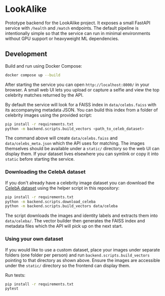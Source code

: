 # LookAlike

Prototype backend for the LookAlike project. It exposes a small FastAPI service
with `/health` and `/match` endpoints.  The default pipeline is intentionally
simple so that the service can run in minimal environments without GPU support
or heavyweight ML dependencies.

## Development

Build and run using Docker Compose:

```bash
docker compose up --build
```

After starting the service you can open `http://localhost:8000/` in your
browser. A small web UI lets you upload or capture a selfie and view the top
celebrity matches returned by the API.

By default the service will look for a FAISS index in `data/celebs.faiss` with
its accompanying metadata JSON.  You can build this index from a folder of
celebrity images using the provided script:

```bash
pip install -r requirements.txt
python -m backend.scripts.build_vectors <path_to_celeb_dataset>
```

The command above will create `data/celebs.faiss` and `data/celebs_meta.json`
which the API uses for matching.
The images themselves should be available under a `static/` directory so the
web UI can display them. If your dataset lives elsewhere you can symlink or copy
it into `static` before starting the service.

### Downloading the CelebA dataset

If you don't already have a celebrity image dataset you can download the
[CelebA dataset](https://github.com/mireshghallah/CelebA) using the helper
script in this repository:

```bash
pip install -r requirements.txt
python -m backend.scripts.download_celeba
python -m backend.scripts.build_vectors data/celeba
```

The script downloads the images and identity labels and extracts them into
`data/celeba/`. The vector builder then generates the FAISS index and metadata
files which the API will pick up on the next start.

### Using your own dataset

If you would like to use a custom dataset, place your images under separate
folders (one folder per person) and run `backend.scripts.build_vectors` pointing
to that directory as shown above. Ensure the images are accessible under the
`static/` directory so the frontend can display them.

Run tests:

```bash
pip install -r requirements.txt
pytest
```

